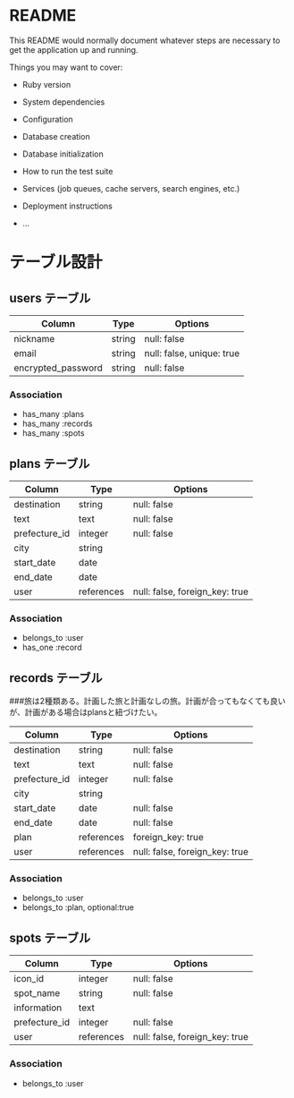 # README

This README would normally document whatever steps are necessary to get the
application up and running.

Things you may want to cover:

* Ruby version

* System dependencies

* Configuration

* Database creation

* Database initialization

* How to run the test suite

* Services (job queues, cache servers, search engines, etc.)

* Deployment instructions

* ...
# テーブル設計

## users テーブル

| Column             | Type   | Options                   |
| ------------------ | ------ | ------------------------- |
| nickname           | string | null: false               |
| email              | string | null: false, unique: true |
| encrypted_password | string | null: false               |

### Association

- has_many :plans
- has_many :records
- has_many :spots


## plans テーブル

| Column          | Type       | Options                        |
| --------------- | ---------- | ------------------------------ |
| destination     | string     | null: false                    |
| text            | text       | null: false                    |
| prefecture_id   | integer    | null: false                    |
| city            | string     |                                |
| start_date      | date       |                                |
| end_date        | date       |                                |
| user            | references | null: false, foreign_key: true |

### Association
- belongs_to :user
- has_one :record


## records テーブル
###旅は2種類ある。計画した旅と計画なしの旅。計画が合ってもなくても良いが、計画がある場合はplansと紐づけたい。

| Column          | Type       | Options                        |
| --------------- | ---------- | ------------------------------ |
| destination     | string     | null: false                    |
| text            | text       | null: false                    |
| prefecture_id   | integer    | null: false                    |
| city            | string     |                                |
| start_date      | date       | null: false                    |
| end_date        | date       | null: false                    |
| plan            | references | foreign_key: true              |
| user            | references | null: false, foreign_key: true |

### Association

- belongs_to :user
- belongs_to :plan, optional:true


## spots テーブル

| Column        | Type       | Options                        |
| ------------- | ---------- | ------------------------------ |
| icon_id       | integer    | null: false                    |
| spot_name     | string     | null: false                    |
| information   | text       |                                |
| prefecture_id | integer    | null: false                    |
| user          | references | null: false, foreign_key: true |

### Association

- belongs_to :user


